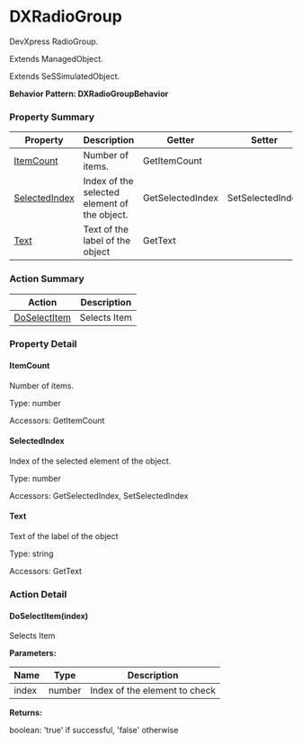 # DXRadioGroup

DevXpress RadioGroup.
 
Extends ManagedObject.

Extends SeSSimulatedObject.





**Behavior Pattern: DXRadioGroupBehavior**


<!-- ============================== property summary ========================== -->

	

### Property Summary

| **Property** | **Description** | **Getter** | **Setter** |
| ------------ | --------------- | ---------- | ---------- |
| [ItemCount](#ItemCount) | Number of items. | GetItemCount |  |
| [SelectedIndex](#SelectedIndex) | Index of the selected element of the object. | GetSelectedIndex | SetSelectedIndex |
| [Text](#Text) | Text of the label of the object | GetText |  |



	
<!-- ============================== action summary ========================== -->



### Action Summary

|  **Action** | **Description** | 
| ----------- | --------------- |
|	[DoSelectItem](#DoSelectItem) | Selects Item |




<!-- ============================== property detail ========================== -->
	
### Property Detail
		
<a name="ItemCount"></a>
#### ItemCount


Number of items.

			
	
			
Type: number
			
			
Accessors: GetItemCount
			
		
<a name="SelectedIndex"></a>
#### SelectedIndex


Index of the selected element of the object.

			
	
			
Type: number
			
			
Accessors: GetSelectedIndex, SetSelectedIndex
			
		
<a name="Text"></a>
#### Text


Text of the label of the object

			
	
			
Type: string
			
			
Accessors: GetText
			
		
	
	
<!-- ============================== action detail ========================== -->
	
### Action Detail
		
<a name="DoSelectItem"></a>    
#### DoSelectItem(index)

Selects Item


**Parameters:**

|	**Name** | **Type** | **Description** |
| ---------- | -------- | --------------- |
| index | number |	Index of the element to check |




**Returns:**

boolean: 'true' if successful, 'false' otherwise




	

